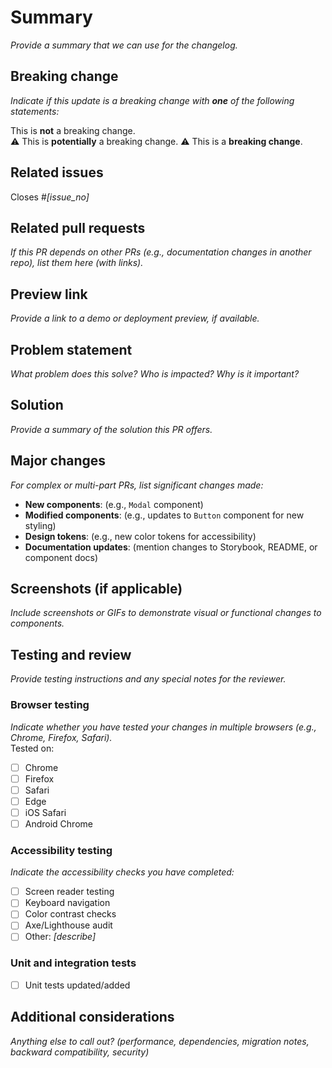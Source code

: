 <!---
Welcome! Thank you for contributing to New York State's Design System (NYSDS).
Your contributions are vital to our success, and we are glad you're here.

This pull request (PR) template helps speed up reviews and merging into the public codebase.
Please provide as much detail as possible to help us understand the changes you made.
In other words, we love clear explanations!
-->

<!---
Title format:
NYSDS – [Component]: [Brief statement of what this PR solves]
e.g. "NYSDS – Button: Update hover states"
-->

# Summary

_Provide a summary that we can use for the changelog._

<!--
Write in the past tense and include:
- What was changed
- Why was it changed
- The benefit from the update
-->

## Breaking change

_Indicate if this update is a breaking change with **one** of the following statements:_

This is **not** a breaking change.  
:warning: This is **potentially** a breaking change.
:warning: This is a **breaking change**.

<!--
Breaking changes can include:
  - Changes to a component’s JavaScript API
  - Changes to required HTML/markup
  - Major design or significant style updates
If applicable, explain the required actions users must take to adapt to the change.
-->

## Related issues

Closes #_[issue_no]_

<!--
Every pull request should resolve an open issue.
If no issue exists, please create one so we can track the changes at:
https://github.com/its-hcd/nysds/issues/new/choose
-->

## Related pull requests

_If this PR depends on other PRs (e.g., documentation changes in another repo), list them here (with links)._

<!--
For example:
- If this PR requires an update to the Storybook documentation, list that PR.
- If a change to the component library requires an update to the reference site, include a link to the PR for [NYSDS site repo](https://github.com/its-hcd/nysds-site).
-->

## Preview link

_Provide a link to a demo or deployment preview, if available._

<!--
This could include a deployed Storybook instance, staging environment, or Netlify preview.
-->

## Problem statement

_What problem does this solve? Who is impacted? Why is it important?_

<!--
A successful problem statement conveys:
1. The desired state
2. The current/actual state
3. The impact of the current problem (who it affects and why it's important to solve)
-->

## Solution

_Provide a summary of the solution this PR offers._

<!--
It can be helpful to include:
1. The specific changes made to resolve the issue
2. Why this approach was chosen over alternatives
3. Possible limitations, alternate solutions, or follow-up work
-->

## Major changes

_For complex or multi-part PRs, list significant changes made:_

- **New components**: (e.g., `Modal` component)
- **Modified components**: (e.g., updates to `Button` component for new styling)
- **Design tokens**: (e.g., new color tokens for accessibility)
- **Documentation updates**: (mention changes to Storybook, README, or component docs)

## Screenshots (if applicable)

_Include screenshots or GIFs to demonstrate visual or functional changes to components._

## Testing and review

_Provide testing instructions and any special notes for the reviewer._

<!--
Testing instructions can include:
1. Steps to reproduce the issue (if it's a bug fix)
2. How to test the new or updated component
3. Specific feedback you are looking for (e.g., design accuracy, performance, accessibility)
-->

### Browser testing

_Indicate whether you have tested your changes in multiple browsers (e.g., Chrome, Firefox, Safari)._  
Tested on:

- [ ] Chrome
- [ ] Firefox
- [ ] Safari
- [ ] Edge
- [ ] iOS Safari
- [ ] Android Chrome

### Accessibility testing

_Indicate the accessibility checks you have completed:_

- [ ] Screen reader testing
- [ ] Keyboard navigation
- [ ] Color contrast checks
- [ ] Axe/Lighthouse audit
- [ ] Other: _[describe]_

### Unit and integration tests

- [ ] Unit tests updated/added

## Additional considerations

_Anything else to call out? (performance, dependencies, migration notes, backward compatibility, security)_

<!--
For NYSDS use only:
- Is this change backward-compatible with existing components?
- Does this change introduce new dependencies?

If this PR updates dependencies, please include the table below.
-->
<!--
## Dependency updates
| Dependency name              | Previous version | New version |
| ---------------------------- | :--------------: | :---------: |
| [Updated dependency example] |     [1.0.0]      |   [1.0.1]   |
| [New dependency example]     |        --        |   [3.0.1]   |
| [Removed dependency example] |     [2.10.2]     |     --      |
-->
<!--
For PRs that include dependency updates, uncomment this section and
include a list of the changed dependencies and version numbers.
-->

<!--
## Before submitting this PR, confirm:
- [ ] The code follows the NYSDS coding guidelines.
- [ ] Accessibility checks are complete (see above).
- [ ] Run `git pull origin [base branch]` to pull the latest from the base branch and resolve conflicts (our base branch is `develop`).
- [ ] Run your code through [HTML_CodeSniffer](http://squizlabs.github.io/HTML_CodeSniffer/) and make sure it’s error free.
- [ ] Run `npm run test` and confirm that all tests pass.
- [ ] Update relevant documentation.
-->
